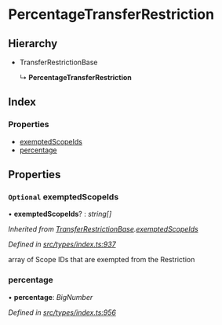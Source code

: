 # PercentageTransferRestriction

## Hierarchy

* TransferRestrictionBase

  ↳ **PercentageTransferRestriction**

## Index

### Properties

* [exemptedScopeIds](percentagetransferrestriction.md#optional-exemptedscopeids)
* [percentage](percentagetransferrestriction.md#percentage)

## Properties

### `Optional` exemptedScopeIds

• **exemptedScopeIds**? : _string\[\]_

_Inherited from_ [_TransferRestrictionBase_](../classes/transferrestrictionbase.md)_._[_exemptedScopeIds_](../classes/transferrestrictionbase.md#optional-exemptedscopeids)

_Defined in_ [_src/types/index.ts:937_](https://github.com/PolymathNetwork/polymesh-sdk/blob/7362b318/src/types/index.ts#L937)

array of Scope IDs that are exempted from the Restriction

### percentage

• **percentage**: _BigNumber_

_Defined in_ [_src/types/index.ts:956_](https://github.com/PolymathNetwork/polymesh-sdk/blob/7362b318/src/types/index.ts#L956)

